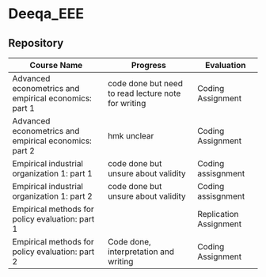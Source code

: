 # Deeqa_EEE
 
## Repository

|Course Name| Progress | Evaluation |
|------------- |------------- |------------- |
|Advanced econometrics and empirical economics: part 1| code done but need to read lecture note for writing| Coding Assignment |
|Advanced econometrics and empirical economics: part 2|hmk unclear | Coding Assignment |
|Empirical industrial organization 1: part 1| code done but unsure about validity |Coding assisgnment |
|Empirical industrial organization 1: part 2| code done but unsure about validity|Coding assisgnment |
|Empirical methods for policy evaluation: part 1| |Replication Assignment|
|Empirical methods for policy evaluation: part 2| Code done, interpretation and writing |Coding Assignment |
